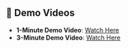 ## 🎥 Demo Videos  

- **1-Minute Demo Video**: [Watch Here](https://drive.google.com/file/d/1GrOxfe8tQFruoMkNsE8ySEY4R88kTFDK/view?usp=drivesdk)  
- **3-Minute Demo Video**: [Watch Here](https://drive.google.com/drive/folders/1FQlUF9633oL6dm324fB5v1X140IyvlsR?usp=sharing) 
